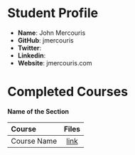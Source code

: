 # Student Profile

- **Name**: John Mercouris
- **GitHub**: jmercouris
- **Twitter**: 
- **Linkedin**: 
- **Website**: jmercouris.com

# Completed Courses

**Name of the Section**

Course|Files
:--|:--:
Course Name| [link]()
